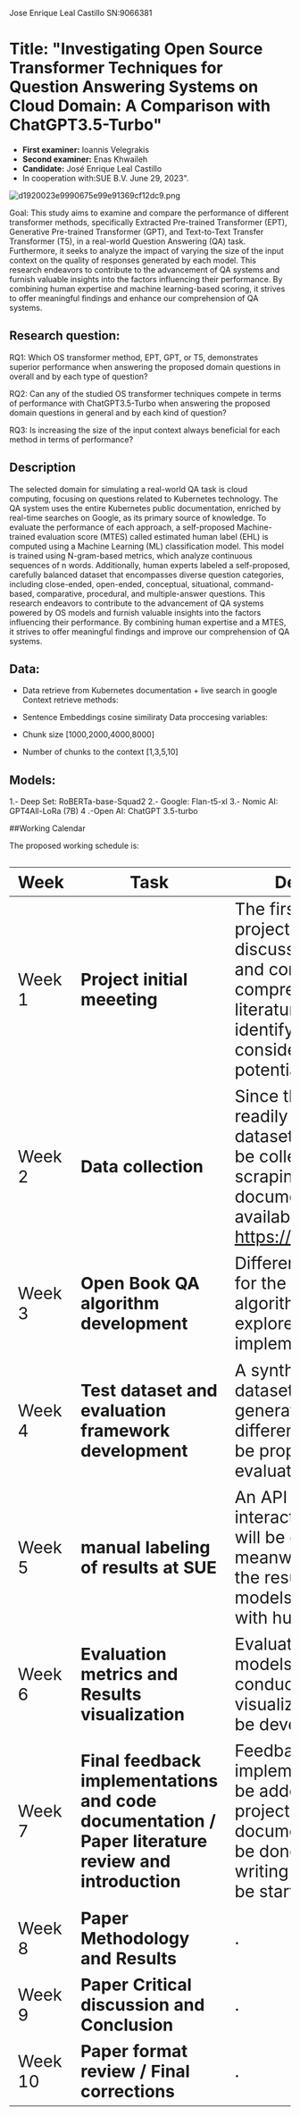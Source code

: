 Jose Enrique Leal Castillo SN:9066381



# Title: "Investigating Open Source Transformer Techniques for Question Answering Systems on Cloud Domain: A Comparison with ChatGPT3.5-Turbo"

- **First examiner:** Ioannis Velegrakis
- **Second examiner:** Enas Khwaileh
- **Candidate:** José Enrique Leal Castillo
- In cooperation with:SUE B.V. June 29, 2023".

![d1920023e9990675e99e91369cf12dc9.png](https://imgtr.ee/images/2023/06/30/d1920023e9990675e99e91369cf12dc9.png)

Goal: This study aims to examine and compare the performance of different transformer methods, specifically Extracted Pre-trained Transformer (EPT), Generative Pre-trained Transformer (GPT), and Text-to-Text Transfer Transformer (T5), in a real-world Question Answering (QA) task. Furthermore, it seeks to analyze the impact of varying the size of the input context on the quality of responses generated by each model. This research endeavors to contribute to the advancement of QA systems and furnish valuable insights into the factors influencing their performance. By combining human expertise and machine learning-based scoring, it strives to offer meaningful findings and enhance our comprehension of QA systems.

## Research question:

RQ1: Which OS transformer method, EPT, GPT, or T5, demonstrates superior performance when answering the proposed domain questions in overall and by each type of question?

RQ2: Can any of the studied OS transformer techniques compete in terms of performance with ChatGPT3.5-Turbo when answering the proposed domain questions in general and by each kind of question?

RQ3: Is increasing the size of the input context always beneficial for each method in terms of performance?

## Description

The selected domain for simulating a real-world QA task is cloud computing, focusing on questions related to Kubernetes technology. The QA system uses the entire Kubernetes public documentation, enriched by real-time searches on Google, as its primary source of knowledge. To evaluate the performance of each approach, a self-proposed Machine-trained evaluation score (MTES) called estimated human label (EHL) is computed using a Machine Learning (ML) classification model. This model is trained using N-gram-based metrics, which analyze continuous sequences of n words. Additionally, human experts labeled a self-proposed, carefully balanced dataset that encompasses diverse question categories, including close-ended, open-ended, conceptual, situational, command-based, comparative, procedural, and multiple-answer questions. This research endeavors to contribute to the advancement of QA systems powered by OS models and furnish valuable insights into the factors influencing their performance. By combining human expertise and a MTES, it strives to offer meaningful findings and improve our comprehension of QA systems.


## Data:

- Data retrieve from Kubernetes documentation + live search in google
Context retrieve methods:

- Sentence Embeddings cosine similiraty
Data proccesing variables:

- Chunk size [1000,2000,4000,8000]

- Number of chunks to the context [1,3,5,10]

## Models:

1.- Deep Set: RoBERTa-base-Squad2
2.- Google: Flan-t5-xl
3.- Nomic AI: GPT4All-LoRa (7B)
4 .-Open AI: ChatGPT 3.5-turbo

##Working Calendar

The proposed working schedule is:
<style>
table {
  font-size: 30px;
}
</style>
| Week| Task|Description|State|
| -------- | -------- |  -------- | -------- |
| Week 1 | **Project initial meeeting** |The first steps in the project will involve discussing the scope and conducting a comprehensive literature review to identify key considerations and potential challenges. |Done ✅
| Week 2|  **Data collection**   | Since there is no readily available dataset, the data will be collected via web scraping from the documentation available at https://kubernetes.io/.| Done ✅
| Week 3|  **Open Book QA algorithm development**   | Different techniques for the Open Book QA algorithm will be explored and implemented in code.| Done ✅
| Week 4|  **Test dataset and evaluation framework development**   | A synthetic test dataset will be generated and different metrics will be proposed to evaluate the results.| Done ✅
| Week 5|  **manual labeling of results at SUE**   | An API and possible interactive dashboard will be developed meanwhile SUE labels the results of different models to evaluate with human feedback.| Done ✅
| Week 6|  **Evaluation metrics and Results visualization**   | Evaluation of the models will be conducted, Result visualization code will be developed.| Done ✅
| Week 7|  **Final feedback implementations and code documentation / Paper literature review and introduction**   | Feedback from the implementation will be added to thee project and code documentationn will be done, the paper writing initial part will be started .| Done ✅
| Week 8|  **Paper Methodology and Results**   | .| Done ✅
| Week 9|  **Paper Critical discussion and Conclusion**   | .| Done ✅
| Week 10|  **Paper format review / Final corrections**   | .| Done ✅
